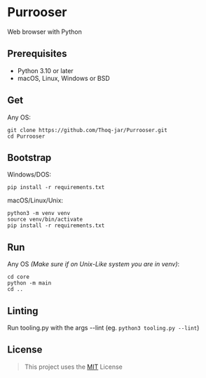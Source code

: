 # Purrooser
Web browser with Python

## Prerequisites
- Python 3.10 or later
- macOS, Linux, Windows or BSD

## Get
Any OS:
```
git clone https://github.com/Thoq-jar/Purrooser.git
cd Purrooser
```

## Bootstrap
Windows/DOS:
```
pip install -r requirements.txt
```

macOS/Linux/Unix:
```
python3 -m venv venv
source venv/bin/activate
pip install -r requirements.txt
```

## Run
Any OS *(Make sure if on Unix-Like system you are in venv)*: 
```
cd core
python -m main
cd ..
```

## Linting
Run tooling.py with the args --lint
(eg. `python3 tooling.py --lint`)

## License
> This project uses the [MIT](LICENSE) License
